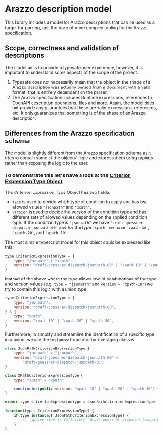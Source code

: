 # Arazzo description model
This library includes a model for Arazzo descriptions that can be used as a target for parsing, and the base of more complex tooling for the Arazzo specification.

## Scope, correctness and validation of descriptions
The model aims to provide a typesafe user experience, however, it is important to understand some aspects of the scope of the project.
1. Typesafe does not necessarily mean that the object in the shape of a Arazzo description was actually parsed from a document with a valid format, that is entirely dependent on the parser. 
2. The Arazzo specification includes Runtime expressions, references to OpenAPI description operations, files and more. Again, the model does not provide any guarantees that these are valid expressions, references, etc. It only guarantees that something is of the shape of an Arazzo description.


## Differences from the Arazzo specification schema
The model is slightly different from the [Arazzo specification schema](https://github.com/OAI/Arazzo-Specification/blob/main/versions/1.0.0.md#schema) as it tries to contain some of the objects' logic and express them using typings rather than exposing the logic to the user.

### To demonstrate this let's have a look at the [Criterion Expression Type Object](https://github.com/OAI/Arazzo-Specification/blob/main/versions/1.0.0.md#criterion-expression-type-object)
The Criterion Expression Type Object has two fields:
- `type` is used to decide which type of condition to apply and has two allowed values `"jsonpath"` and `"xpath"`.
- `version` is used to decide the version of the condition type and has different sets of allowed values depending on the applied condition type. If the condition type is `"jsonpath"` we have `"draft-goessner-dispatch-jsonpath-00"` and for the type `"xpath"` we have `"xpath-30"`, `"xpath-20"`, and `"xpath-10"`.

The most simple typescript model for this object could be expressed like this:
``` javascript
type CriterionExpressionType = {
    type: "jsonpath" | "xpath",
    version: "draft-goessner-dispatch-jsonpath-00" | "xpath-10" | "xpath-20" | "xpath-30",
}
```

Instead of the above where the type allows invalid combinations of the type and version values (e.g. `type = "jsonpath"` and `version = "xpath-10"`) we try to contain this logic with a union type:

``` javascript
type CriterionExpressionType = {
    type: "jsonpath",
    version: "draft-goessner-dispatch-jsonpath-00",
} & {
    type: "xpath",
    version: "xpath-10" | "xpath-20" | "xpath-30",
}
```

Furthermore, to simplify and streamline the identification of a specific type in a union, we use the `instanceof` operator by leveraging classes.

``` javascript
class JsonPathCriterionExpressionType {
    type: "jsonpath" = "jsonpath";
    version: "draft-goessner-dispatch-jsonpath-00" =
        "draft-goessner-dispatch-jsonpath-00";
}

class XPathCriterionExpressionType {
    type: "xpath" = "xpath";

    constructor(public version: "xpath-10" | "xpath-20" | "xpath-30") {}
}

export type CriterionExpressionType = JsonPathCriterionExpressionType | XPathCriterionExpressionType
```

``` javascript
function(type: CriterionExpressionType) {
    if(type instanceof JsonPathCriterionExpressionType) {
        // type.version is definitely "draft-goessner-dispatch-jsonpath-00" here
    }
}
```